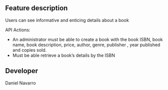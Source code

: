 ## Feature description

Users can see informative and enticing details about a book

API Actions:
- An administrator must be able to create a book with the book ISBN, book name, book description, price, author, genre, publisher , year published and copies sold.
- Must be able retrieve a book’s details by the ISBN

## Developer
Daniel Navarro
